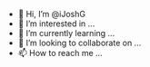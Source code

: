 - 👋 Hi, I’m @iJoshG
- 👀 I’m interested in ...
- 🌱 I’m currently learning ...
- 💞️ I’m looking to collaborate on ...
- 📫 How to reach me ...

<!---
iJoshG/iJoshG is a ✨ special ✨ repository because its `README.md` (this file) appears on your GitHub profile.
You can click the Preview link to take a look at your changes.
--->
